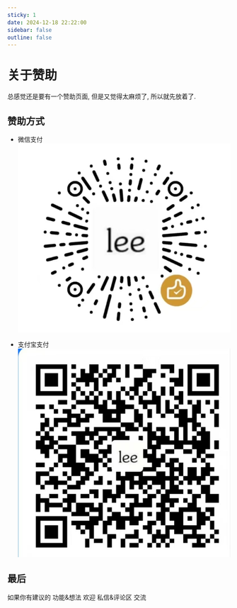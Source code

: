 ```yaml
---
sticky: 1
date: 2024-12-18 22:22:00
sidebar: false
outline: false
---
```


# 关于赞助

总感觉还是要有一个赞助页面, 但是又觉得太麻烦了, 所以就先放着了.

## 赞助方式

- 微信支付
![支付宝](/img/weChatQR.png)

- 支付宝支付
![支付宝](/img/aliPayQR.png)

## 最后

如果你有建议的 功能&想法 欢迎 私信&评论区 交流
